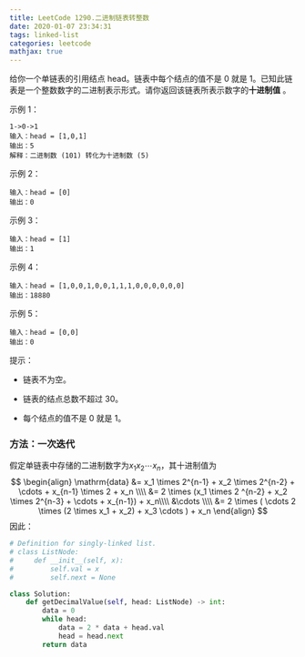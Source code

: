 ```yaml
---
title: LeetCode 1290.二进制链表转整数
date: 2020-01-07 23:34:31
tags: linked-list
categories: leetcode
mathjax: true
---
```


给你一个单链表的引用结点 head。链表中每个结点的值不是 0 就是 1。已知此链表是一个整数数字的二进制表示形式。请你返回该链表所表示数字的**十进制值** 。

 <!--more-->

示例 1：

```
1->0->1
输入：head = [1,0,1]
输出：5
解释：二进制数 (101) 转化为十进制数 (5)
```

示例 2：

```
输入：head = [0]
输出：0
```

示例 3：

```
输入：head = [1]
输出：1
```

示例 4：

```
输入：head = [1,0,0,1,0,0,1,1,1,0,0,0,0,0,0]
输出：18880
```

示例 5：

```
输入：head = [0,0]
输出：0
```


提示：

* 链表不为空。

* 链表的结点总数不超过 30。
* 每个结点的值不是 0 就是 1。

### 方法：一次迭代

假定单链表中存储的二进制数字为$x_1 x_2 \cdots x_n$，其十进制值为
$$
\begin{align}
\mathrm{data} 
&= x_1 \times 2^{n-1} + x_2 \times 2^{n-2} + \cdots + x_{n-1} \times 2 + x_n \\\\
&= 2 \times (x_1 \times 2 ^{n-2} + x_2 \times 2^{n-3} + \cdots + x_{n-1}) + x_n\\\\
&\cdots \\\\
&= 2 \times ( \cdots 2 \times (2 \times x_1 + x_2) + x_3 \cdots ) + x_n
\end{align}
$$
因此：

```python
# Definition for singly-linked list.
# class ListNode:
#     def __init__(self, x):
#         self.val = x
#         self.next = None

class Solution:
    def getDecimalValue(self, head: ListNode) -> int:
        data = 0
        while head:
            data = 2 * data + head.val
            head = head.next
        return data
```


